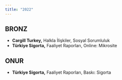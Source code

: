 ```yaml
---
title: "2022"
---
```


## BRONZ

- **Cargill Turkey,** Halkla İlişkiler, Sosyal Sorumluluk
- **Türkiye Sigorta,** Faaliyet Raporları, Online: Mikrosite

## ONUR

- **Türkiye Sigorta,** Faaliyet Raporları, Baskı: Sigorta
